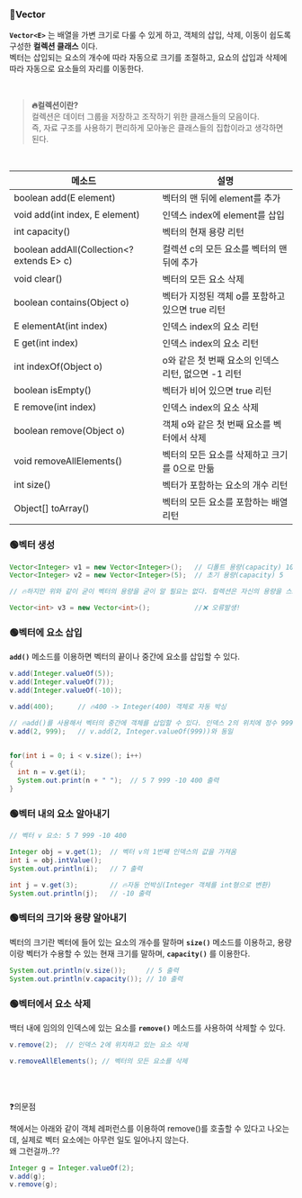 ### 🔵Vector<E>
  
**`Vector<E>`** 는 배열을 가변 크기로 다룰 수 있게 하고, 객체의 삽입, 삭제, 이동이 쉽도록 구성한 **컬렉션 클래스** 이다. <br>
벡터는 삽입되는 요소의 개수에 따라 자동으로 크기를 조절하고, 요쇼의 삽입과 삭제에 따라 자동으로 요소들의 자리를 이동한다. 

<br>

> **🔥컬렉션이란?** <br>
> 컬렉션은 데이터 그룹을 저장하고 조작하기 위한 클래스들의 모음이다. <br>
  즉, 자료 구조를 사용하기 편리하게 모아놓은 클래스들의 집합이라고 생각하면 된다.
  
<br> 
  
|메소드|설명|
|---|---|
|boolean add(E element)|벡터의 맨 뒤에 element를 추가|
|void add(int index, E element)|인덱스 index에 element를 삽입|
|int capacity()|벡터의 현재 용량 리턴|
|boolean addAll(Collection<? extends E> c)|컬렉션 c의 모든 요소를 벡터의 맨 뒤에 추가|
|void clear()|벡터의 모든 요소 삭제|
|boolean contains(Object o)|벡터가 지정된 객체 o를 포함하고 있으면 true 리턴|
|E elementAt(int index)|인덱스 index의 요소 리턴|
|E get(int index)|인덱스 index의 요소 리턴|
|int indexOf(Object o)|o와 같은 첫 번째 요소의 인덱스 리턴, 없으면 -1 리턴|
|boolean isEmpty()|벡터가 비어 있으면 true 리턴|
|E remove(int index)|인덱스 index의 요소 삭제|
|boolean remove(Object o)|객체 o와 같은 첫 번째 요소를 벡터에서 삭제|
|void removeAllElements()|벡터의 모든 요소를 삭제하고 크기를 0으로 만듦|
|int size()|벡터가 포함하는 요소의 개수 리턴|
|Object[] toArray()|벡터의 모든 요소를 포함하는 배열 리턴|

### 🟢벡터 생성

```java
Vector<Integer> v1 = new Vector<Integer>();   // 디폴트 용량(capacity) 10
Vector<Integer> v2 = new Vector<Integer>(5);  // 초기 용량(capacity) 5

// 🔥하지만 위와 같이 굳이 벡터의 용량을 굳이 알 필요는 없다. 컬렉션은 자신의 용량을 스스로 조절하기 때문이다.

Vector<int> v3 = new Vector<int>();           //❌ 오류발생!
```

### 🟢벡터에 요소 삽입

**`add()`** 메소드를 이용하면 벡터의 끝이나 중간에 요소를 삽입할 수 있다.

```java
v.add(Integer.valueOf(5));
v.add(Integer.valueOf(7));
v.add(Integer.valueOf(-10));

v.add(400);      // 🔥400 -> Integer(400) 객체로 자동 박싱 

// 🔥add()를 사용해서 벡터의 중간에 객체를 삽입할 수 있다. 인덱스 2의 위치에 정수 999를 삽입해주는 코드.
v.add(2, 999);   // v.add(2, Integer.valueOf(999))와 동일


for(int i = 0; i < v.size(); i++)
{
  int n = v.get(i);
  System.out.print(n + " ");  // 5 7 999 -10 400 출력
}
```

### 🟢벡터 내의 요소 알아내기

```java
// 벡터 v 요소: 5 7 999 -10 400

Integer obj = v.get(1);  // 벡터 v의 1번째 인덱스의 값을 가져옴
int i = obj.intValue();
System.out.println(i);   // 7 출력

int j = v.get(3);        // 🔥자동 언박싱(Integer 객체를 int형으로 변환)
System.out.println(j);   // -10 출력
```

### 🟢벡터의 크기와 용량 알아내기

벡터의 크기란 벡터에 들어 있는 요소의 개수를 말하며 **`size()`** 메소드를 이용하고, 
용량이랑 벡터가 수용할 수 있는 현재 크기를 말하며, **`capacity()`** 를 이용한다.

```java
System.out.println(v.size());     // 5 출력
System.out.println(v.capacity()); // 10 출력
```

### 🟢벡터에서 요소 삭제

백터 내에 임의의 인덱스에 있는 요소를 **`remove()`** 메소드를 사용하여 삭제할 수 있다.

```java
v.remove(2);  // 인덱스 2에 위치하고 있는 요소 삭제

v.removeAllElements(); // 벡터의 모든 요소를 삭제
```

<br><br>

❓의문점

책에서는 아래와 같이 객체 레퍼런스를 이용하여 remove()를 호출할 수 있다고 나오는데, 실제로 벡터 요소에는 아무런 일도 일어나지 않는다. <br>
왜 그런걸까..??
```java
Integer g = Integer.valueOf(2);
v.add(g);
v.remove(g);
```



